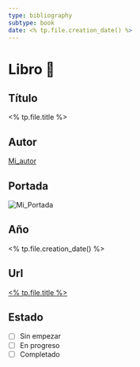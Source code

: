 ```yaml
---
type: bibliography
subtype: book
date: <% tp.file.creation_date() %>
---
```

# Libro 📗
## Título
<% tp.file.title %>
## Autor
[Mi_autor](https://www.google.es)
## Portada
![Mi_Portada](https://c.tenor.com/6YAY7UTOu14AAAAC/awesome-you-are-awesome.gif)
## Año
<% tp.file.creation_date() %>
## Url
[<% tp.file.title %>](https://www.google.es)
## Estado
- [ ] Sin empezar
- [ ] En progreso
- [ ] Completado
